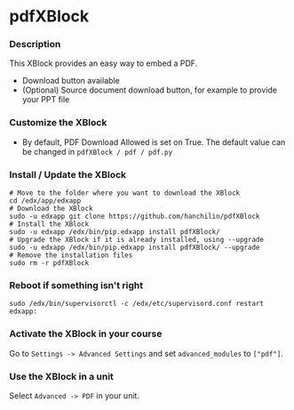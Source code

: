 pdfXBlock
=========

### Description ###

This XBlock provides an easy way to embed a PDF.

- Download button available
- (Optional) Source document download button, for example to provide your PPT file

### Customize the XBlock ###

- By default, PDF Download Allowed is set on True. The default value can  be changed in `pdfXBlock / pdf / pdf.py`

### Install / Update the XBlock ###

    # Move to the folder where you want to download the XBlock
    cd /edx/app/edxapp
    # Download the XBlock
    sudo -u edxapp git clone https://github.com/hanchilin/pdfXBlock
    # Install the XBlock
    sudo -u edxapp /edx/bin/pip.edxapp install pdfXBlock/
    # Upgrade the XBlock if it is already installed, using --upgrade
    sudo -u edxapp /edx/bin/pip.edxapp install pdfXBlock/ --upgrade
    # Remove the installation files
    sudo rm -r pdfXBlock

### Reboot if something isn't right ###

    sudo /edx/bin/supervisorctl -c /edx/etc/supervisord.conf restart edxapp:

### Activate the XBlock in your course ###
Go to `Settings -> Advanced Settings` and set `advanced_modules` to `["pdf"]`.

### Use the XBlock in a unit ###
Select `Advanced -> PDF` in your unit.
